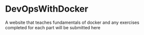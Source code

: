 # DevOpsWithDocker
A website that teaches fundamentals of docker and any exercises completed for each part will be submitted here

